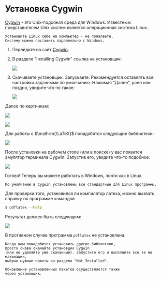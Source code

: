 # Установка Cygwin

[Cygwin](https://www.cygwin.com/) -
это Unix-подобная среда для Windows.
Известным представителем Unix систем является
операционная система Linux.

```{note}
Установите Linux себе на компьютер - не пожалеете.
Систему можно поставить параллельно с Windows.
```

1. Перейдите на сайт [Cygwin](https://www.cygwin.com/).
2. В разделе "Installing Cygwin" ссылка на установщик:

   ![](pics/cygwin-home.png)

3. Скачиваете установщик. Запускаете.
   Рекомендуется оставлять все настройки заданными по умолчанию.
   Нажимая "Далее", рано или поздно, увидите что-то такое:

   ![](pics/cygwin-install-1.PNG)

Далее по картинкам:

![](pics/cygwin-install-2.PNG)

![](pics/cygwin-install-3.PNG)

Для работы с $\mathrm{\LaTeX}$ понадобятся следующие библиотеки:

![](pics/cygwin-install-4.PNG)

После установки на рабочем столе (или в поиске) у вас появится
эмулятор терминала Cygwin.
Запустив его, увидите что-то подобное:

![](pics/cygwin-install-5.PNG)

Готово!
Теперь вы можете работать в Windows, почти как в Linux.

```{note}
По умолчанию в Cygwin установлены все стандартные для Linux программы.
```

Для проверки того, установился ли компилятор латеха,
можно вызвать справку по программе командой

```bash
$ pdflatex --help
```

Результат должен быть следующим:

![](pics/cygwin-install-6.PNG)

В противном случае программа `pdflatex` не установлена.

```{important}
Когда вам понадобится установить другие библиотеки,
просто снова скачайте установщик Cygwin
(или не удаляйте уже скачанный). Запустите его и выполните все те же махинации,
выбрав нужные пакеты из раздела "Not Installed".

Обновление установленных пакетов осуществляется также
через установщик.
```
